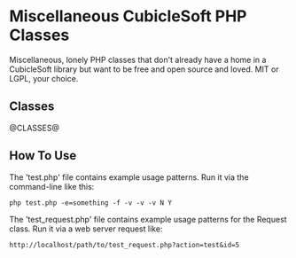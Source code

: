 Miscellaneous CubicleSoft PHP Classes
=====================================

Miscellaneous, lonely PHP classes that don't already have a home in a CubicleSoft library but want to be free and open source and loved.  MIT or LGPL, your choice.

Classes
-------

@CLASSES@

How To Use
----------

The 'test.php' file contains example usage patterns.  Run it via the command-line like this:

````php test.php -e=something -f -v -v -v N Y````

The 'test_request.php' file contains example usage patterns for the Request class.  Run it via a web server request like:

````http://localhost/path/to/test_request.php?action=test&id=5````
